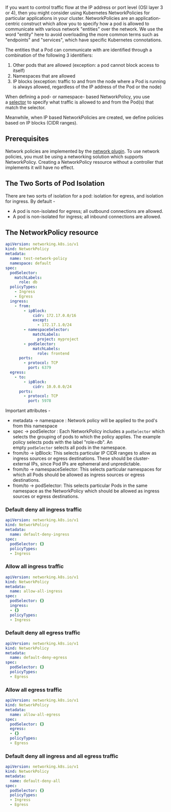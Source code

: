 If you want to control traffic flow at the IP address or port level (OSI layer 3 or 4), then you might consider using Kubernetes NetworkPolicies for particular applications in your cluster.
NetworkPolicies are an application-centric construct which allow you to specify how a pod is allowed to communicate with various network "entities" over the network. We use the word "entity" here to avoid overloading the more common terms such as "endpoints" and "services", which have specific Kubernetes connotations. 

The entities that a Pod can communicate with are identified through a combination of the following 3 identifiers:

1.  Other pods that are allowed (exception: a pod cannot block access to itself)
2.  Namespaces that are allowed
3.  IP blocks (exception: traffic to and from the node where a Pod is running is always allowed, regardless of the IP address of the Pod or the node)

When defining a pod- or namespace- based NetworkPolicy, you use a [selector](https://kubernetes.io/docs/concepts/overview/working-with-objects/labels/) to specify what traffic is allowed to and from the Pod(s) that match the selector.

Meanwhile, when IP based NetworkPolicies are created, we define policies based on IP blocks (CIDR ranges).

## Prerequisites

Network policies are implemented by the [network plugin](https://kubernetes.io/docs/concepts/extend-kubernetes/compute-storage-net/network-plugins/). To use network policies, you must be using a networking solution which supports NetworkPolicy. Creating a NetworkPolicy resource without a controller that implements it will have no effect.

## The Two Sorts of Pod Isolation

There are two sorts of isolation for a pod: isolation for egress, and isolation for ingress.
By default - 
- A pod is non-isolated for egress; all outbound connections are allowed. 
- A pod is non-isolated for ingress; all inbound connections are allowed.

## The NetworkPolicy resource

``` yaml
apiVersion: networking.k8s.io/v1
kind: NetworkPolicy
metadata:
  name: test-network-policy
  namespace: default
spec:
  podSelector:
    matchLabels:
      role: db
  policyTypes:
    - Ingress
    - Egress
  ingress:
    - from:
        - ipBlock:
            cidr: 172.17.0.0/16
            except:
              - 172.17.1.0/24
        - namespaceSelector:
            matchLabels:
              project: myproject
        - podSelector:
            matchLabels:
              role: frontend
      ports:
        - protocol: TCP
          port: 6379
  egress:
    - to:
        - ipBlock:
            cidr: 10.0.0.0/24
      ports:
        - protocol: TCP
          port: 5978
```

Important attributes -
- metadata -> namespace : Network policy will be applied to the pod's from this namespace
- spec -> podSelector : Each NetworkPolicy includes a `podSelector` which selects the grouping of pods to which the policy applies. The example policy selects pods with the label "role=db". An empty `podSelector` selects all pods in the namespace.
- from/to -> ipBlock: This selects particular IP CIDR ranges to allow as ingress sources or egress destinations. These should be cluster-external IPs, since Pod IPs are ephemeral and unpredictable.
- from/to -> namespaceSelector: This selects particular namespaces for which all Pods should be allowed as ingress sources or egress destinations.
- from/to -> podSelector: This selects particular Pods in the same namespace as the NetworkPolicy which should be allowed as ingress sources or egress destinations.

### Default deny all ingress traffic

``` yaml
apiVersion: networking.k8s.io/v1
kind: NetworkPolicy
metadata:
  name: default-deny-ingress
spec:
  podSelector: {}
  policyTypes:
  - Ingress
```

### Allow all ingress traffic

```yaml
apiVersion: networking.k8s.io/v1
kind: NetworkPolicy
metadata:
  name: allow-all-ingress
spec:
  podSelector: {}
  ingress:
  - {}
  policyTypes:
  - Ingress
```

### Default deny all egress traffic

```yaml
apiVersion: networking.k8s.io/v1
kind: NetworkPolicy
metadata:
  name: default-deny-egress
spec:
  podSelector: {}
  policyTypes:
  - Egress
```

### Allow all egress traffic

```yaml
apiVersion: networking.k8s.io/v1
kind: NetworkPolicy
metadata:
  name: allow-all-egress
spec:
  podSelector: {}
  egress:
  - {}
  policyTypes:
  - Egress
```

### Default deny all ingress and all egress traffic

```yaml
apiVersion: networking.k8s.io/v1
kind: NetworkPolicy
metadata:
  name: default-deny-all
spec:
  podSelector: {}
  policyTypes:
  - Ingress
  - Egress
```

